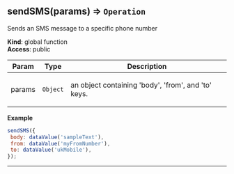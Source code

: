 <a name="sendSMS"></a>

## sendSMS(params) ⇒ <code>Operation</code>
Sends an SMS message to a specific phone number

**Kind**: global function  
**Access**: public  
<table>
  <thead>
    <tr>
      <th>Param</th><th>Type</th><th>Description</th>
    </tr>
  </thead>
  <tbody>
<tr>
    <td>params</td><td><code>Object</code></td><td><p>an object containing &#39;body&#39;, &#39;from&#39;, and &#39;to&#39; keys.</p>
</td>
    </tr>  </tbody>
</table>

**Example**  
```js
sendSMS({
 body: dataValue('sampleText'),
 from: dataValue('myFromNumber'),
 to: dataValue('ukMobile'),
});
```

* * *

